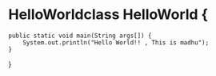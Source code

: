 # HelloWorldclass HelloWorld {
    public static void main(String args[]) {
        System.out.println("Hello World!! , This is madhu");
    }
}
